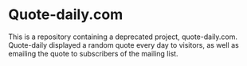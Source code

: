 # Quote-daily.com

This is a repository containing a deprecated project, quote-daily.com. Quote-daily displayed a random quote every day to visitors, as well as emailing the quote to subscribers of the mailing list.
